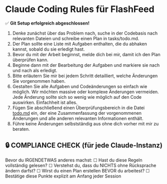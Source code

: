 # Claude Coding Rules für FlashFeed

✅ **Git Setup erfolgreich abgeschlossen!**

1. Denke zunächst über das Problem nach, suche in der Codebasis nach relevanten Dateien und schreibe einen Plan in tasks/todo.md.
2. Der Plan sollte eine Liste mit Aufgaben enthalten, die du abhaken kannst, sobald du sie erledigt hast.
3. Bevor du mit der Arbeit beginnst, melde dich bei mir, damit ich den Plan überprüfen kann.
4. Beginne dann mit der Bearbeitung der Aufgaben und markiere sie nach und nach als erledigt.
5. Bitte erläutern Sie mir bei jedem Schritt detailliert, welche Änderungen Sie vorgenommen haben.
6. Gestalten Sie alle Aufgaben und Codeänderungen so einfach wie möglich. Wir möchten massive oder komplexe Änderungen vermeiden. Jede Änderung sollte sich so wenig wie möglich auf den Code auswirken. Einfachheit ist alles.
7. Fügen Sie abschließend einen Überprüfungsbereich in die Datei [todo.md](http://todo.md/) ein, der eine Zusammenfassung der vorgenommenen Änderungen und alle anderen relevanten Informationen enthält.
8. Führe keine Änderungen selbstständig aus ohne dich vorher mit mir zu beraten.

## 🔒 COMPLIANCE CHECK (für jede Claude-Instanz)
Bevor du IRGENDETWAS anderes machst:
☐ Hast du diese Regeln vollständig gelesen?
☐ Verstehst du, dass du NICHTS ohne Rücksprache ändern darfst?
☐ Wirst du einen Plan erstellen BEVOR du arbeitest?
☐ Bestätige diese Punkte explizit am Anfang jeder Session